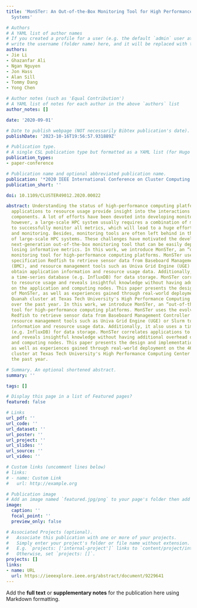 ```yaml
---
title: 'MonSTer: An Out-of-the-Box Monitoring Tool for High Performance Computing
  Systems'

# Authors
# A YAML list of author names
# If you created a profile for a user (e.g. the default `admin` user at `content/authors/admin/`), 
# write the username (folder name) here, and it will be replaced with their full name and linked to their profile.
authors:
- Jie Li
- Ghazanfar Ali
- Ngan Nguyen
- Jon Hass
- Alan Sill
- Tommy Dang
- Yong Chen

# Author notes (such as 'Equal Contribution')
# A YAML list of notes for each author in the above `authors` list
author_notes: []

date: '2020-09-01'

# Date to publish webpage (NOT necessarily Bibtex publication's date).
publishDate: '2023-10-16T19:56:57.931889Z'

# Publication type.
# A single CSL publication type but formatted as a YAML list (for Hugo requirements).
publication_types:
- paper-conference

# Publication name and optional abbreviated publication name.
publication: '*2020 IEEE International Conference on Cluster Computing (CLUSTER)*'
publication_short: ''

doi: 10.1109/CLUSTER49012.2020.00022

abstract: Understanding the status of high-performance computing platforms and correlating
  applications to resource usage provide insight into the interactions among platform
  components. A lot of efforts have been devoted into developing monitoring solutions;
  however, a large-scale HPC system usually requires a combination of methods/tools
  to successfully monitor all metrics, which will lead to a huge effort in configuration
  and monitoring. Besides, monitoring tools are often left behind in the procurement
  of large-scale HPC systems. These challenges have motivated the development of a
  next-generation out-of-the-box monitoring tool that can be easily deployed without
  losing informative metrics. In this work, we introduce MonSTer, an “out-of-the-box”
  monitoring tool for high-performance computing platforms. MonSTer uses the evolving
  specification Redfish to retrieve sensor data from Baseboard Management Controller
  (BMC), and resource management tools such as Univa Grid Engine (UGE) or Slurm to
  obtain application information and resource usage data. Additionally, it also uses
  a time-series database (e.g. InfluxDB) for data storage. MonSTer correlates applications
  to resource usage and reveals insightful knowledge without having additional overhead
  on the application and computing nodes. This paper presents the design and implementation
  of MonSTer, as well as experiences gained through real-world deployment on the 467-node
  Quanah cluster at Texas Tech University's High Performance Computing Center (HPCC)
  over the past year. In this work, we introduce MonSTer, an “out-of-the-box” monitoring
  tool for high-performance computing platforms. MonSTer uses the evolving specification
  Redfish to retrieve sensor data from Baseboard Management Controller (BMC), and
  resource management tools such as Univa Grid Engine (UGE) or Slurm to obtain application
  information and resource usage data. Additionally, it also uses a time-series database
  (e.g. InfluxDB) for data storage. MonSTer correlates applications to resource usage
  and reveals insightful knowledge without having additional overhead on the application
  and computing nodes. This paper presents the design and implementation of MonSTer,
  as well as experiences gained through real-world deployment on the 467-node Quanah
  cluster at Texas Tech University's High Performance Computing Center (HPCC) over
  the past year.

# Summary. An optional shortened abstract.
summary: ''

tags: []

# Display this page in a list of Featured pages?
featured: false

# Links
url_pdf: ''
url_code: ''
url_dataset: ''
url_poster: ''
url_project: ''
url_slides: ''
url_source: ''
url_video: ''

# Custom links (uncomment lines below)
# links:
# - name: Custom Link
#   url: http://example.org

# Publication image
# Add an image named `featured.jpg/png` to your page's folder then add a caption below.
image:
  caption: ''
  focal_point: ''
  preview_only: false

# Associated Projects (optional).
#   Associate this publication with one or more of your projects.
#   Simply enter your project's folder or file name without extension.
#   E.g. `projects: ['internal-project']` links to `content/project/internal-project/index.md`.
#   Otherwise, set `projects: []`.
projects: []
links:
- name: URL
  url: https://ieeexplore.ieee.org/abstract/document/9229641
---
```


Add the **full text** or **supplementary notes** for the publication here using Markdown formatting.
